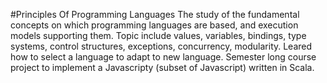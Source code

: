 #Principles Of Programming Languages
The study of the fundamental concepts on which programming languages are based, and execution models supporting them. Topic include values, variables, bindings, type systems, control structures, exceptions, concurrency, modularity. Leared how to select a language to adapt to new language. Semester long course project to implement a Javascripty (subset of Javascript) written in Scala. 
